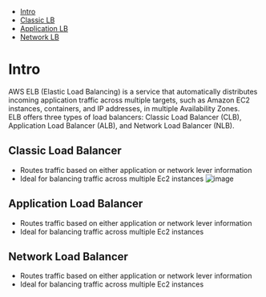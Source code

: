 - [Intro](#intro)
- [Classic LB](#classic-load-balancer)
- [Application LB](#application-load-balancer)
- [Network LB](#intro)



# Intro
AWS ELB (Elastic Load Balancing) is a service that automatically distributes incoming application traffic across multiple targets, such as Amazon EC2 instances, containers, and IP addresses, in multiple Availability Zones.  
ELB offers three types of load balancers: Classic Load Balancer (CLB), Application Load Balancer (ALB), and Network Load Balancer (NLB).

## Classic Load Balancer
- Routes traffic based on either application or network lever information
- Ideal for balancing traffic across multiple Ec2 instances
![image](https://github.com/Keeriiim/Vagrant/assets/117115289/eb5724ec-13aa-4c07-b124-9e8cdb29c91c)

## Application Load Balancer
- Routes traffic based on either application or network lever information
- Ideal for balancing traffic across multiple Ec2 instances



## Network Load Balancer
- Routes traffic based on either application or network lever information
- Ideal for balancing traffic across multiple Ec2 instances

